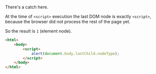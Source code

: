 There's a catch here.

At the time of `<script>` execution the last DOM node is exactly `<script>`, because the browser did not process the rest of the page yet.

So the result is `1` (element node).

```html run height=60
<html>
    <body>
        <script>
            alert(document.body.lastChild.nodeType);
        </script>
    </body>
</html>
```
